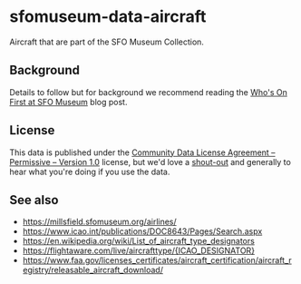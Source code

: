 # sfomuseum-data-aircraft

Aircraft that are part of the SFO Museum Collection.

## Background

Details to follow but for background we recommend reading the [Who's On First at SFO Museum](https://millsfield.sfomuseum.org/blog/2018/08/28/whosonfirst/) blog post.

## License

This data is published under the [Community Data License Agreement – Permissive – Version 1.0](LICENSE) license, but we'd love a [shout-out](https://twitter.com/flysfo) and generally to hear what you're doing if you use the data.

## See also

* https://millsfield.sfomuseum.org/airlines/
* https://www.icao.int/publications/DOC8643/Pages/Search.aspx
* https://en.wikipedia.org/wiki/List_of_aircraft_type_designators
* https://flightaware.com/live/aircrafttype/{ICAO_DESIGNATOR}
* https://www.faa.gov/licenses_certificates/aircraft_certification/aircraft_registry/releasable_aircraft_download/